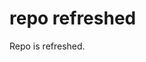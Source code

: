 # repo refreshed

[//]: <> (This repo is so funny LMFAO 🤣🤣🤣🤣🤣🤣🤣🤣 My milk got spilled over floor and I've not been able to stop last 10 mins. Hilarious work! 😂😂😂😂😭😭😭😭)

Repo is refreshed.
